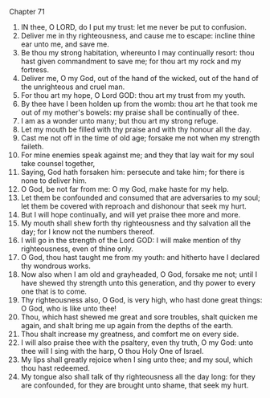 

Chapter 71

1. IN thee, O LORD, do I put my trust: let me never be put to confusion.
2. Deliver me in thy righteousness, and cause me to escape: incline thine ear unto me, and save me.
3. Be thou my strong habitation, whereunto I may continually resort: thou hast given commandment to save me; for thou art my rock and my fortress.
4. Deliver me, O my God, out of the hand of the wicked, out of the hand of the unrighteous and cruel man.
5. For thou art my hope, O Lord GOD: thou art my trust from my youth.
6. By thee have I been holden up from the womb: thou art he that took me out of my mother's bowels: my praise shall be continually of thee.
7. I am as a wonder unto many; but thou art my strong refuge.
8. Let my mouth be filled with thy praise and with thy honour all the day.
9. Cast me not off in the time of old age; forsake me not when my strength faileth.
10. For mine enemies speak against me; and they that lay wait for my soul take counsel together,
11. Saying, God hath forsaken him: persecute and take him; for there is none to deliver him.
12. O God, be not far from me: O my God, make haste for my help.
13. Let them be confounded and consumed that are adversaries to my soul; let them be covered with reproach and dishonour that seek my hurt.
14. But I will hope continually, and will yet praise thee more and more.
15. My mouth shall shew forth thy righteousness and thy salvation all the day; for I know not the numbers thereof.
16. I will go in the strength of the Lord GOD: I will make mention of thy righteousness, even of thine only.
17. O God, thou hast taught me from my youth: and hitherto have I declared thy wondrous works.
18. Now also when I am old and grayheaded, O God, forsake me not; until I have shewed thy strength unto this generation, and thy power to every one that is to come.
19. Thy righteousness also, O God, is very high, who hast done great things: O God, who is like unto thee!
20. Thou, which hast shewed me great and sore troubles, shalt quicken me again, and shalt bring me up again from the depths of the earth.
21. Thou shalt increase my greatness, and comfort me on every side.
22. I will also praise thee with the psaltery, even thy truth, O my God: unto thee will I sing with the harp, O thou Holy One of Israel.
23. My lips shall greatly rejoice when I sing unto thee; and my soul, which thou hast redeemed.
24. My tongue also shall talk of thy righteousness all the day long: for they are confounded, for they are brought unto shame, that seek my hurt.
